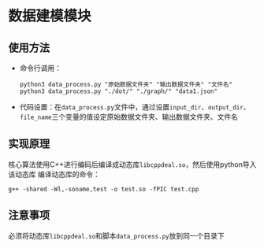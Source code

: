 # 数据建模模块
## 使用方法
- 命令行调用：
    ```shell
    python3 data_process.py "原始数据文件夹" "输出数据文件夹" "文件名"
    python3 data_process.py "./dot/" "./graph/" "data1.json"
    ```
- 代码设置：在`data_process.py`文件中，通过设置`input_dir`、`output_dir`、`file_name`三个变量的值设定原始数据文件夹、输出数据文件夹、文件名

## 实现原理
核心算法使用C++进行编码后编译成动态库`libcppdeal.so`，然后使用python导入该动态库
编译动态库的命令：
```shell
g++ -shared -Wl,-soname,test -o test.so -fPIC test.cpp
```

## 注意事项
必须将动态库`libcppdeal.so`和脚本`data_process.py`放到同一个目录下
